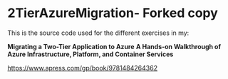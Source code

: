 # 2TierAzureMigration- Forked copy

This is the source code used for the different exercises in my:

**Migrating a Two-Tier Application to Azure**
**A Hands-on Walkthrough of Azure Infrastructure, Platform, and Container Services**

https://www.apress.com/gp/book/9781484264362
